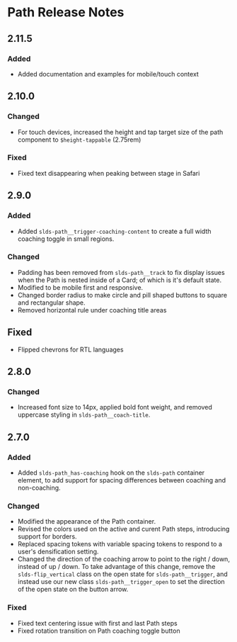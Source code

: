 <!-- Release notes authoring guidelines: http://keepachangelog.com/ -->

# Path Release Notes

<!-- ## [Unreleased] -->

## 2.11.5

### Added

- Added documentation and examples for mobile/touch context

## 2.10.0

### Changed

- For touch devices, increased the height and tap target size of the path component to `$height-tappable` (2.75rem)

### Fixed

- Fixed text disappearing when peaking between stage in Safari

## 2.9.0

### Added

- Added `slds-path__trigger-coaching-content` to create a full width coaching toggle in small regions.

### Changed

- Padding has been removed from `slds-path__track` to fix display issues when the Path is nested inside of a Card; of which is it's default state.
- Modified to be mobile first and responsive.
- Changed border radius to make circle and pill shaped buttons to square and rectangular shape.
- Removed horizontal rule under coaching title areas

## Fixed

- Flipped chevrons for RTL languages

## 2.8.0

### Changed

- Increased font size to 14px, applied bold font weight, and removed uppercase styling in `slds-path__coach-title`.

## 2.7.0

### Added

- Added `slds-path_has-coaching` hook on the `slds-path` container element, to add support for spacing differences between coaching and non-coaching.

### Changed

- Modified the appearance of the Path container.
- Revised the colors used on the active and curent Path steps, introducing support for borders.
- Replaced spacing tokens with variable spacing tokens to respond to a user's densification setting.
- Changed the direction of the coaching arrow to point to the right / down, instead of up / down. To take advantage of this change, remove the `slds-flip_vertical` class on the open state for `slds-path__trigger`, and instead use our new class `slds-path__trigger_open` to set the direction of the open state on the button arrow.

### Fixed

- Fixed text centering issue with first and last Path steps
- Fixed rotation transition on Path coaching toggle button
